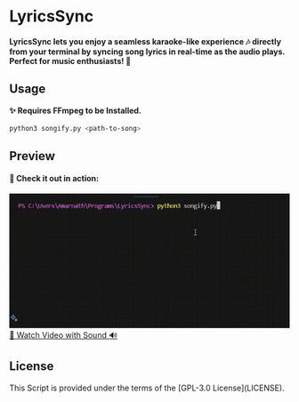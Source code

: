 # LyricsSync

#### LyricsSync lets you enjoy a seamless karaoke-like experience 🎶 directly from your terminal by syncing song lyrics in real-time as the audio plays. Perfect for music enthusiasts! 🌟

<h2>Usage</h2>
<p><b>✨ Requires FFmpeg to be Installed.</b></p>

```bash
python3 songify.py <path-to-song>
```

<h2>Preview</h2>
<h4>🎥 Check it out in action:</h4>
<img src="assets/video.gif" alt="Preview">
<a href='assets/HtQ.mp4'>🔗 Watch Video with Sound 🔊</a>

<h2>License</h2>
This Script is provided under the terms of the [GPL-3.0 License](LICENSE).
